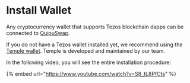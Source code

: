 # Install Wallet

Any cryptocurrency wallet that supports Tezos blockchain dapps can be connected to [QuipuSwap](https://quipuswap.com).

If you do not have a Tezos wallet installed yet, we recommend using the [Temple wallet](https://templewallet.com). Temple is developed and maintained by our team.&#x20;

In the following video, you will see the entire installation procedure:&#x20;

{% embed url="https://www.youtube.com/watch?v=S8_tL8PfCts" %}
